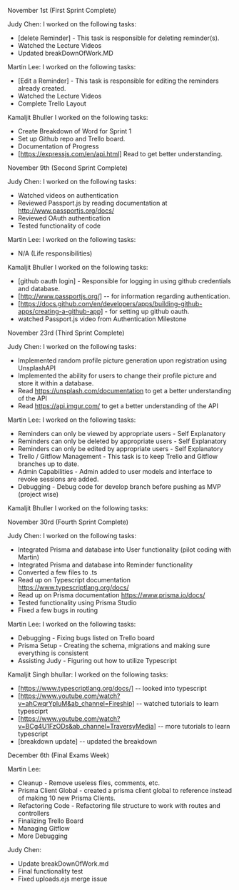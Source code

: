 November 1st (First Sprint Complete)

Judy Chen: I worked on the following tasks:

- [delete Reminder] - This task is responsible for deleting reminder(s).
- Watched the Lecture Videos
- Updated breakDownOfWork.MD

Martin Lee: I worked on the following tasks:

- [Edit a Reminder] - This task is responsible for editing the reminders already created.
- Watched the Lecture Videos
- Complete Trello Layout

Kamaljit Bhuller I worked on the following tasks:

- Create Breakdown of Word for Sprint 1
- Set up Github repo and Trello board.
- Documentation of Progress
- [https://expressjs.com/en/api.html] Read to get better understanding.


November 9th (Second Sprint Complete)

Judy Chen: I worked on the following tasks:
- Watched videos on authentication
- Reviewed Passport.js by reading documentation at http://www.passportjs.org/docs/
- Reviewed OAuth authentication
- Tested functionality of code

Martin Lee: I worked on the following tasks:
- N/A (Life responsibilities)

Kamaljit Bhuller I worked on the following tasks:

- [github oauth login] - Responsible for logging in using github credentials and database.
- [http://www.passportjs.org/] -- for information regarding authentication. 
- [https://docs.github.com/en/developers/apps/building-github-apps/creating-a-github-app] - for setting up github oauth. 
- watched Passport.js video from Authentication Milestone


November 23rd (Third Sprint Complete)

Judy Chen: I worked on the following tasks:
- Implemented random profile picture generation upon registration using UnsplashAPI
- Implemented the ability for users to change their profile picture and store it within a database. 
- Read https://unsplash.com/documentation to get a better understanding of the API
- Read https://api.imgur.com/ to get a better understanding of the API

Martin Lee: I worked on the following tasks:
- Reminders can only be viewed by appropriate users - Self Explanatory
- Reminders can only be deleted by appropriate users - Self Explanatory
- Reminders can only be edited by appropriate users - Self Explanatory
- Trello / Gitflow Management - This task is to keep Trello and Gitflow branches up to date.
- Admin Capabilities - Admin added to user models and interface to revoke sessions are added.
- Debugging - Debug code for develop branch before pushing as MVP (project wise)

Kamaljit Bhuller I worked on the following tasks:


November 30rd (Fourth Sprint Complete)

Judy Chen: I worked on the following tasks:
- Integrated Prisma and database into User functionality (pilot coding with Martin)
- Integrated Prisma and database into Reminder functionality
- Converted a few files to .ts
- Read up on Typescript documentation https://www.typescriptlang.org/docs/
- Read up on Prisma documentation https://www.prisma.io/docs/
- Tested functionality using Prisma Studio
- Fixed a few bugs in routing

Martin Lee: I worked on the following tasks:
- Debugging - Fixing bugs listed on Trello board
- Prisma Setup - Creating the schema, migrations and making sure everything is consistent
- Assisting Judy - Figuring out how to utilize Typescript

Kamaljit Singh bhullar: I worked on the following tasks:
- [https://www.typescriptlang.org/docs/] -- looked into typescript
- [https://www.youtube.com/watch?v=ahCwqrYpIuM&ab_channel=Fireship] -- watched tutorials to learn typesciprt
- [https://www.youtube.com/watch?v=BCg4U1FzODs&ab_channel=TraversyMedia] -- more tutorials to learn typescript
- [breakdown update] -- updated the breakdown

December 6th (Final Exams Week)

Martin Lee:
- Cleanup - Remove useless files, comments, etc.
- Prisma Client Global - created a prisma client global to reference instead of making 10 new Prisma Clients.
- Refactoring Code - Refactoring file structure to work with routes and controllers
- Finalizing Trello Board
- Managing Gitflow
- More Debugging

Judy Chen: 
- Update breakDownOfWork.md
- Final functionality test
- Fixed uploads.ejs merge issue
